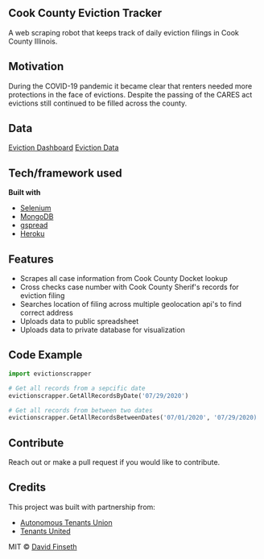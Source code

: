 ## Cook County Eviction Tracker
A web scraping robot that keeps track of daily eviction filings in Cook County Illinois.

## Motivation
During the COVID-19 pandemic it became clear that renters needed more protections in the face of evictions. Despite the passing of the CARES act evictions still continued to be filled across the county. 

## Data

[Eviction Dashboard](https://charts.mongodb.com/charts-project-0-bxvpg/public/dashboards/79497833-a440-4c4c-af82-e12b23d33026)
[Eviction Data](https://docs.google.com/spreadsheets/d/1wYpBQffEyS-xYp54R1hDiLBNOS2kQEeXzhjNi_C6d0U/edit?usp=sharing)

## Tech/framework used

<b>Built with</b>
- [Selenium](https://selenium-python.readthedocs.io/)
- [MongoDB](https://www.mongodb.com/)
- [gspread](https://github.com/burnash/gspread)
- [Heroku](https://heroku.com)


## Features
- Scrapes all case information from Cook County Docket lookup
- Cross checks case number with Cook County Sherif's records for eviction filing
- Searches location of filing across multiple geolocation api's to find correct address
- Uploads data to public spreadsheet
- Uploads data to private database for visualization

## Code Example
```python
import evictionscrapper

# Get all records from a sepcific date
evictionscrapper.GetAllRecordsByDate('07/29/2020')

# Get all records from between two dates
evictionscrapper.GetAllRecordsBetweenDates('07/01/2020', '07/29/2020)
```

## Contribute
Reach out or make a pull request if you would like to contribute.

## Credits
This project was built with partnership from:
 - [Autonomous Tenants Union](https://www.autonomoustenantsunion.org/)
 - [Tenants United](https://www.tenantsunitedchicago.org/)


MIT © [David Finseth](https://github.com/davidfinseth)